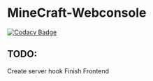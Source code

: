 # MineCraft-Webconsole
[![Codacy Badge](https://app.codacy.com/project/badge/Grade/e06051834645438c9ab8b7db8d063980)](https://www.codacy.com/manual/Gabezter/MineCraft-Webconsole?utm_source=github.com&amp;utm_medium=referral&amp;utm_content=Gabezter/MineCraft-Webconsole&amp;utm_campaign=Badge_Grade)

## TODO:
Create server hook
Finish Frontend